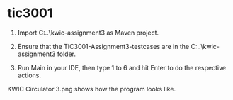 # tic3001

1. Import C:\..\kwic-assignment3 as Maven project.

2. Ensure that the TIC3001-Assignment3-testcases are in the C:\..\kwic-assignment3 folder.

3. Run Main in your IDE, then type 1 to 6 and hit Enter to do the respective actions.

KWIC Circulator 3.png shows how the program looks like.